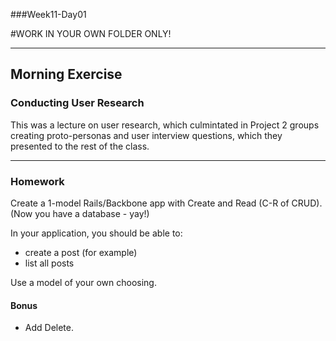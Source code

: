 ###Week11-Day01

#WORK IN YOUR OWN FOLDER ONLY!

---

## Morning Exercise


### Conducting User Research


This was a lecture on user research, which culmintated in Project 2 groups creating proto-personas and user interview questions, which they presented to the rest of the class.


------------


### Homework

Create a 1-model Rails/Backbone app with Create and Read (C-R of CRUD).  (Now you have a database - yay!)

In your application, you should be able to:

- create a post	(for example)
- list all posts

Use a model of your own choosing.


#### Bonus

 - Add Delete.


